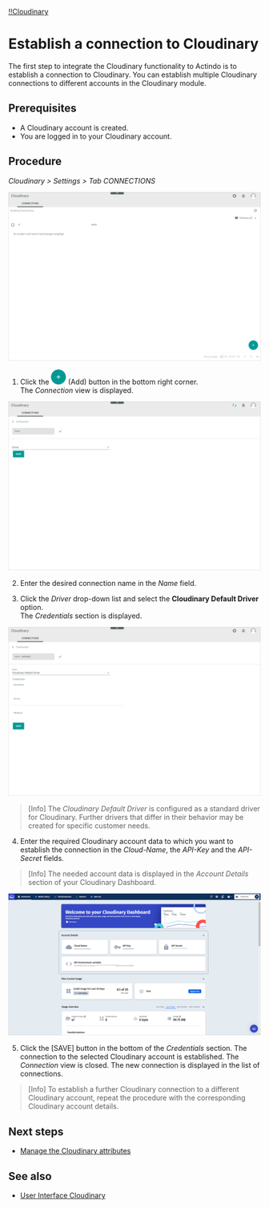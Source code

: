 [!!Cloudinary](Cloudinary)

# Establish a connection to Cloudinary

The first step to integrate the Cloudinary functionality to Actindo is to establish a connection to Cloudinary. You can establish multiple Cloudinary connections to different accounts in the Cloudinary module.

## Prerequisites

- A Cloudinary account is created.
- You are logged in to your Cloudinary account.

## Procedure

*Cloudinary > Settings > Tab CONNECTIONS*

![Connections](/Assets/Screenshots/Cloudinary/Settings/Connections.png "[Connections]")

1. Click the ![Add](/Assets/Icons/Plus01.png "[Add]") (Add) button in the bottom right corner.   
  The *Connection* view is displayed.

  ![Create connection](/Assets/Screenshots/Cloudinary/Settings/CreateConnection.png "[Create connection]")

2. Enter the desired connection name in the *Name* field.

3. Click the *Driver* drop-down list and select the **Cloudinary Default Driver** option.   
  The *Credentials* section is displayed.

  ![Credentials](/Assets/Screenshots/Cloudinary/Settings/Credentials.png "[Credentials]")

  > [Info] The *Cloudinary Default Driver* is configured as a standard driver for Cloudinary. Further drivers that differ in their behavior may be created for specific customer needs.

4. Enter the required Cloudinary account data to which you want to establish the connection in the *Cloud-Name*, the *API-Key* and the *API-Secret* fields.

  > [Info] The needed account data is displayed in the *Account Details* section of your Cloudinary Dashboard.

  ![Cloudinary dashboard](/Assets/Screenshots/Cloudinary/Settings/CloudinaryDashboard.png "[Cloudinary dashboard]")


5.	Click the [SAVE] button in the bottom of the *Credentials* section.
  The connection to the selected Cloudinary account is established. The *Connection* view is closed. The new connection is displayed in the list of connections.

> [Info] To establish a further Cloudinary connection to a different Cloudinary account, repeat the procedure with the corresponding Cloudinary account details.

## Next steps

- [Manage the Cloudinary attributes](02_ManageCloudinaryAttributes.md)

## See also

- [User Interface Cloudinary](/Cloudinary/UserInterface/00_UserInterface.md)
